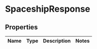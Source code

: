 
# SpaceshipResponse

## Properties
Name | Type | Description | Notes
------------ | ------------- | ------------- | -------------



